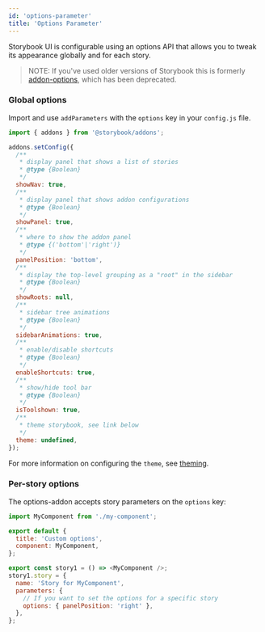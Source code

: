 ```yaml
---
id: 'options-parameter'
title: 'Options Parameter'
---
```


Storybook UI is configurable using an options API that allows you to tweak its appearance globally and for each story.

> NOTE: If you've used older versions of Storybook this is formerly [addon-options](https://github.com/storybookjs/storybook/tree/next/addons/options), which has been deprecated.

### Global options

Import and use `addParameters` with the `options` key in your `config.js` file.

```js
import { addons } from '@storybook/addons';

addons.setConfig({
  /**
   * display panel that shows a list of stories
   * @type {Boolean}
   */
  showNav: true,
  /**
   * display panel that shows addon configurations
   * @type {Boolean}
   */
  showPanel: true,
  /**
   * where to show the addon panel
   * @type {('bottom'|'right')}
   */
  panelPosition: 'bottom',
  /**
   * display the top-level grouping as a "root" in the sidebar
   * @type {Boolean}
   */
  showRoots: null,
  /**
   * sidebar tree animations
   * @type {Boolean}
   */
  sidebarAnimations: true,
  /**
   * enable/disable shortcuts
   * @type {Boolean}
   */
  enableShortcuts: true,
  /**
   * show/hide tool bar
   * @type {Boolean}
   */
  isToolshown: true,
  /**
   * theme storybook, see link below
   */
  theme: undefined,
});
```

For more information on configuring the `theme`, see [theming](../theming/).

### Per-story options

The options-addon accepts story parameters on the `options` key:

```js
import MyComponent from './my-component';

export default {
  title: 'Custom options',
  component: MyComponent,
};

export const story1 = () => <MyComponent />;
story1.story = {
  name: 'Story for MyComponent',
  parameters: { 
    // If you want to set the options for a specific story
    options: { panelPosition: 'right' },
  },
};
```
